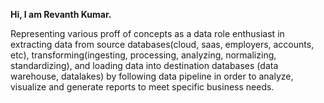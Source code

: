 <b>Hi, I am Revanth Kumar.</b>
<p>Representing various proff of concepts as a data role enthusiast in extracting data from source databases(cloud, saas, employers, accounts, etc), transforming(ingesting, processing, analyzing, normalizing, standardizing), and loading data into destination databases (data warehouse, datalakes) by following data pipeline in order to analyze, visualize and generate reports to meet specific business needs.</p>



